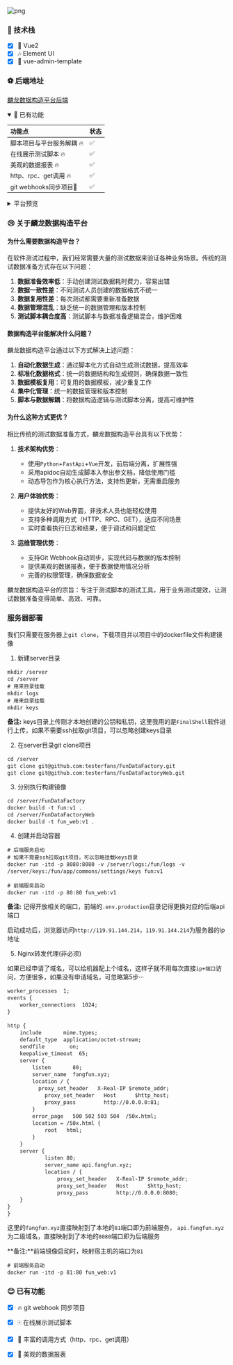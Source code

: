 ![png](https://img.shields.io/badge/vue-2.0-green)

### 🎉 技术栈

- [x] 🎨 Vue2
- [x] 🎶 Element UI
- [x] 🏐 vue-admin-template

### ⚽ 后端地址

[麟龙数据构造平台后端](https://github.com/testerfans/FunDataFactory)

<details open="open">
<summary>🌙 已有功能</summary>

| 功能点            | 状态  |
|:---------------|:----|
| 脚本项目与平台服务解耦  🔥  | ✅  |
| 在线展示测试脚本 🔥      | ✅   |
| 美观的数据报表 🔥       | ✅   |
| http、rpc、get调用 🔥         | ✅   |
| git webhooks同步项目🤤           | ✅   |

</details>

<details>
<summary>平台预览</summary>

#### 🍦 数据报表

![数据报表](./public/static/images/report.png)

#### 场景列表

![场景列表](./public/static/images/scene.png)

#### 运行日志

![运行日志](./public/static/images/logs.png)

#### 用户管理

![users](./public/static/images/users.png)

#### 项目管理

![projects](./public/static/images/projects.png)

</details>

### 😢 关于麟龙数据构造平台

#### 为什么需要数据构造平台？

在软件测试过程中，我们经常需要大量的测试数据来验证各种业务场景。传统的测试数据准备方式存在以下问题：

1. **数据准备效率低**：手动创建测试数据耗时费力，容易出错
2. **数据一致性差**：不同测试人员创建的数据格式不统一
3. **数据复用性差**：每次测试都需要重新准备数据
4. **数据管理混乱**：缺乏统一的数据管理和版本控制
5. **测试脚本耦合度高**：测试脚本与数据准备逻辑混合，维护困难

#### 数据构造平台能解决什么问题？

麟龙数据构造平台通过以下方式解决上述问题：

1. **自动化数据生成**：通过脚本化方式自动生成测试数据，提高效率
2. **标准化数据格式**：统一的数据结构和生成规则，确保数据一致性
3. **数据模板复用**：可复用的数据模板，减少重复工作
4. **集中化管理**：统一的数据管理和版本控制
5. **脚本与数据解耦**：将数据构造逻辑与测试脚本分离，提高可维护性

#### 为什么这种方式更优？

相比传统的测试数据准备方式，麟龙数据构造平台具有以下优势：

1. **技术架构优势**：
   - 使用`Python`+`FastApi`+`Vue`开发，前后端分离，扩展性强
   - 采用apidoc自动生成脚本入参出参文档，降低使用门槛
   - 动态导包作为核心执行方法，支持热更新，无需重启服务

2. **用户体验优势**：
   - 提供友好的Web界面，非技术人员也能轻松使用
   - 支持多种调用方式（HTTP、RPC、GET），适应不同场景
   - 实时查看执行日志和结果，便于调试和问题定位

3. **运维管理优势**：
   - 支持Git Webhook自动同步，实现代码与数据的版本控制
   - 提供美观的数据报表，便于数据使用情况分析
   - 完善的权限管理，确保数据安全

麟龙数据构造平台的宗旨：专注于测试脚本的测试工具，用于业务测试提效，让测试数据准备变得简单、高效、可靠。


### 服务器部署
我们只需要在服务器上`git clone`，下载项目并以项目中的dockerfile文件构建镜像
1. 新建server目录
```shell
mkdir /server
cd /server
# 用来目录挂载
mkdir logs
# 用来目录挂载
mkdir keys
```
**备注:** keys目录上传刚才本地创建的公钥和私钥，这里我用的是`FinalShell`软件进行上传，如果不需要ssh拉取git项目，可以忽略创建keys目录


2. 在server目录git clone项目
```shell
cd /server
git clone git@github.com:testerfans/FunDataFactory.git 
git clone git@github.com:testerfans/FunDataFactoryWeb.git
```
3. 分别执行构建镜像
```shell
cd /server/FunDataFactory
docker build -t fun:v1 .
cd /server/FunDataFactoryWeb
docker build -t fun_web:v1 .
```
4. 创建并启动容器
```shell
# 后端服务启动
# 如果不需要ssh拉取git项目，可以忽略挂载keys目录
docker run -itd -p 8080:8080 -v /server/logs:/fun/logs -v /server/keys:/fun/app/commons/settings/keys fun:v1

# 前端服务启动
docker run -itd -p 80:80 fun_web:v1
```
**备注:** 记得开放相关的端口，前端的`.env.production`目录记得更换对应的后端api端口


启动成功后，浏览器访问`http://119.91.144.214`，`119.91.144.214`为服务器的ip地址

5. Nginx转发代理(非必须)

如果已经申请了域名，可以给机器配上个域名，这样子就不用每次直接`ip+端口`访问，方便很多，如果没有申请域名，可忽略第5步···
```
worker_processes  1;
events {
    worker_connections  1024;
}

http {
    include       mime.types;
    default_type  application/octet-stream;
    sendfile        on;
    keepalive_timeout  65;
    server {
        listen       80;
        server_name  fangfun.xyz;
        location / {
          proxy_set_header   X-Real-IP $remote_addr;
        	proxy_set_header   Host      $http_host;
        	proxy_pass         http://0.0.0.0:81;
        }
        error_page   500 502 503 504  /50x.html;
        location = /50x.html {
            root   html;
        }
    }
	server {  
    		listen 80;
    		server_name api.fangfun.xyz;
    		location / {
        		proxy_set_header   X-Real-IP $remote_addr;
        		proxy_set_header   Host      $http_host;
        		proxy_pass         http://0.0.0.0:8080;
    }
}
}
```
这里的`fangfun.xyz`直接映射到了本地的`81`端口即为前端服务，
`api.fangfun.xyz`为二级域名，直接映射到了本地的`8080`端口即为后端服务

**备注:**前端镜像启动时，映射宿主机的端口为`81`

```shell
# 前端服务启动
docker run -itd -p 81:80 fun_web:v1
```

### 😊 已有功能

+ [x] 🔥 git webhook 同步项目
- [x] 🀄 在线展示测试脚本
* [x] 🚴 丰富的调用方式（http、rpc、get调用）
- [x] 💎 美观的数据报表




